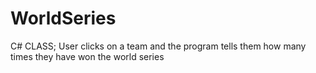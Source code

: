 # WorldSeries
 C# CLASS; User clicks on a team and the program tells them how many times they have won the world series
